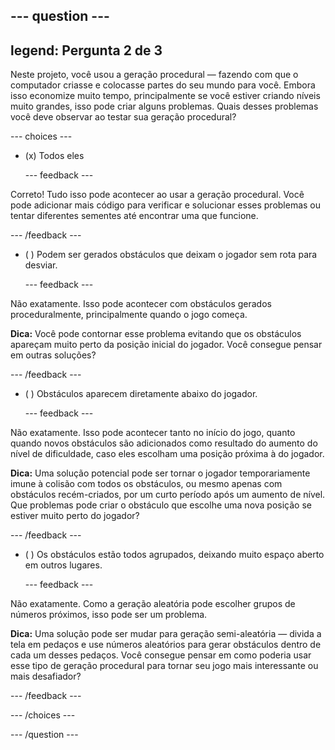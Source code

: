 --- question ---
---
legend: Pergunta 2 de 3
---

Neste projeto, você usou a geração procedural — fazendo com que o computador criasse e colocasse partes do seu mundo para você. Embora isso economize muito tempo, principalmente se você estiver criando níveis muito grandes, isso pode criar alguns problemas. Quais desses problemas você deve observar ao testar sua geração procedural?

--- choices ---

- (x) Todos eles

  --- feedback ---

Correto! Tudo isso pode acontecer ao usar a geração procedural. Você pode adicionar mais código para verificar e solucionar esses problemas ou tentar diferentes sementes até encontrar uma que funcione.

  --- /feedback ---

- ( ) Podem ser gerados obstáculos que deixam o jogador sem rota para desviar.

  --- feedback ---

Não exatamente. Isso pode acontecer com obstáculos gerados proceduralmente, principalmente quando o jogo começa.


**Dica:** Você pode contornar esse problema evitando que os obstáculos apareçam muito perto da posição inicial do jogador. Você consegue pensar em outras soluções?

  --- /feedback ---

- ( ) Obstáculos aparecem diretamente abaixo do jogador.

  --- feedback ---

Não exatamente. Isso pode acontecer tanto no início do jogo, quanto quando novos obstáculos são adicionados como resultado do aumento do nível de dificuldade, caso eles escolham uma posição próxima à do jogador.


**Dica:** Uma solução potencial pode ser tornar o jogador temporariamente imune à colisão com todos os obstáculos, ou mesmo apenas com obstáculos recém-criados, por um curto período após um aumento de nível. Que problemas pode criar o obstáculo que escolhe uma nova posição se estiver muito perto do jogador?

  --- /feedback ---

- ( ) Os obstáculos estão todos agrupados, deixando muito espaço aberto em outros lugares.

  --- feedback ---

Não exatamente. Como a geração aleatória pode escolher grupos de números próximos, isso pode ser um problema.


**Dica:** Uma solução pode ser mudar para geração semi-aleatória — divida a tela em pedaços e use números aleatórios para gerar obstáculos dentro de cada um desses pedaços. Você consegue pensar em como poderia usar esse tipo de geração procedural para tornar seu jogo mais interessante ou mais desafiador?

  --- /feedback ---

--- /choices ---

--- /question ---
